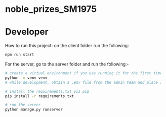 # noble_prizes_SM1975

# Developer
How to run this project:
on the client folder run the following:
```sh
npm run start
```

For the server, go to the server folder and run the following:-
```sh
# create a virtual environment if you use running it for the first time
python -m venv venv
# while development, obtain a .env file from the admin team and place it inside the server folder

# install the requirements.txt via pip
pip install -r requirements.txt

# run the server
python manage.py runserver
```